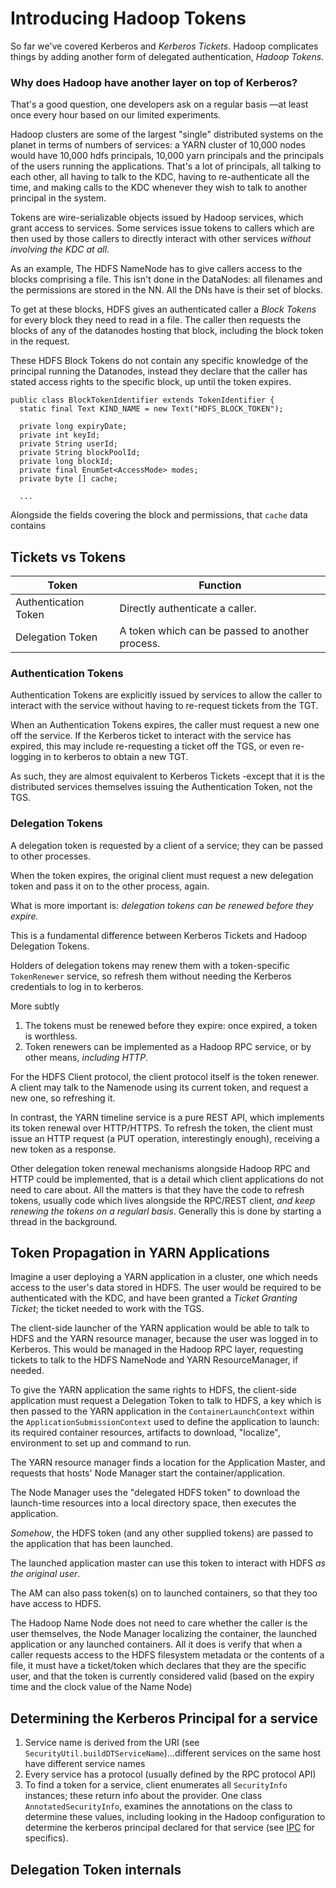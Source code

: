 <!---
  Licensed under the Apache License, Version 2.0 (the "License");
  you may not use this file except in compliance with the License.
  You may obtain a copy of the License at
  
   http://www.apache.org/licenses/LICENSE-2.0
  
  Unless required by applicable law or agreed to in writing, software
  distributed under the License is distributed on an "AS IS" BASIS,
  WITHOUT WARRANTIES OR CONDITIONS OF ANY KIND, either express or implied.
  See the License for the specific language governing permissions and
  limitations under the License. See accompanying LICENSE file.
-->
  
# Introducing Hadoop Tokens

So far we've covered Kerberos and *Kerberos Tickets*. Hadoop complicates
things by adding another form of delegated authentication, *Hadoop Tokens*.


### Why does Hadoop have another layer on top of Kerberos?

That's a good question, one developers ask on a regular basis —at least once
every hour based on our limited experiments.

Hadoop clusters are some of the largest "single" distributed systems on the planet
in terms of numbers of services: a YARN cluster of 10,000 nodes would have
10,000 hdfs principals, 10,000 yarn principals and the principals of the users
running the applications. That's a lot of principals, all talking to each other,
all having to talk to the KDC, having to re-authenticate all the time, and making
calls to the KDC whenever they wish to talk to another principal in the system.

Tokens are wire-serializable objects issued by Hadoop services, which grant access
to services. Some services issue tokens to callers which are then used by those callers
to directly interact with other services *without involving the KDC at all*.

As an example, The HDFS NameNode has to give callers access to the blocks comprising a file.
This isn't done in the DataNodes: all filenames and the permissions are stored in the NN.
All the DNs have is their set of blocks. 

To get at these blocks, HDFS gives an authenticated caller a *Block Tokens* for every block
they need to read in a file. The caller then requests the blocks of any of the datanodes
hosting that block, including the block token in the request.

These HDFS Block Tokens do not contain any specific knowledge of the principal running the
Datanodes, instead they declare that the caller has stated access rights to the specific block, up until
the token expires.


```
public class BlockTokenIdentifier extends TokenIdentifier {
  static final Text KIND_NAME = new Text("HDFS_BLOCK_TOKEN");

  private long expiryDate;
  private int keyId;
  private String userId;
  private String blockPoolId;
  private long blockId;
  private final EnumSet<AccessMode> modes;
  private byte [] cache;

  ...
```

Alongside the fields covering the block and permissions, that `cache` data contains 
 
 ## Tickets vs Tokens
 
 
| Token                | Function                   |
|--------------------------|----------------------------------------------------|
|  Authentication Token | Directly authenticate a caller. |
| Delegation Token | A token which can be passed to another process. |
 
 
 ### Authentication Tokens
 
 Authentication Tokens are explicitly issued by services to allow the caller to
 interact with the service without having to re-request tickets from the TGT.
 
 When an Authentication Tokens expires, the caller must request a new one off the service.
 If the Kerberos ticket to interact with the service has expired, this may include
 re-requesting a ticket off the TGS, or even re-logging in to kerberos to obtain a new TGT.
 
 As such, they are almost equivalent to Kerberos Tickets -except that it is the 
 distributed services themselves issuing the Authentication Token, not the TGS.
 
 ### Delegation Tokens
 
 A delegation token is requested by a client of a service; they can be passed to
 other processes. 
 
 When the token expires, the original client must request a new delegation token
 and pass it on to the other process, again.
 
 What is more important is: *delegation tokens can be renewed before they expire.*
 
 This is a fundamental difference between Kerberos Tickets and Hadoop Delegation Tokens.
 
 Holders of delegation tokens may renew them with a token-specific `TokenRenewer` service,
 so refresh them without needing the Kerberos credentials to log in to kerberos.
 
 More subtly
 
 1. The tokens must be renewed before they expire: once expired, a token is worthless.
 1. Token renewers can be implemented as a Hadoop RPC service, or by other means, *including HTTP*.
 
 For the HDFS Client protocol, the client protocol itself is the token renewer. A client may
 talk to the Namenode using its current token, and request a new one, so refreshing it.
 
 In contrast, the YARN timeline service is a pure REST API, which implements its token renewal over
 HTTP/HTTPS. To refresh the token, the client must issue an HTTP request (a PUT operation, interestingly
 enough), receiving a new token as a response.
 
 Other delegation token renewal mechanisms alongside Hadoop RPC and HTTP could be implemented,
 that is a detail which client applications do not need to care about. All the matters is that
 they have the code to refresh tokens, usually code which lives alongside the RPC/REST client,
 *and keep renewing the tokens on a regularl basis*. Generally this is done by starting
 a thread in the background.
 
 
 
 
 
 ## Token Propagation in YARN Applications
 
 
 
 
 Imagine a user deploying a YARN application in a cluster, one which needs
 access to the user's data stored in HDFS. The user would be required to be authenticated with
 the KDC, and have been granted a *Ticket Granting Ticket*; the ticket needed to work with
 the TGS. 
 
 The client-side launcher of the YARN application would be able to talk to HDFS and the YARN
 resource manager, because the user was logged in to Kerberos. This would be managed in the Hadoop
 RPC layer, requesting tickets to talk to the HDFS NameNode and YARN ResourceManager, if needed.
 
 To give the YARN application the same rights to HDFS, the client-side application must
 request a Delegation Token to talk to HDFS, a key which is then passed to the YARN application in
 the `ContainerLaunchContext` within the `ApplicationSubmissionContext` used to define the
 application to launch: its required container resources, artifacts to download, "localize",
 environment to set up and command to run.
 
 The YARN resource manager finds a location for the Application Master, and requests that
 hosts' Node Manager start the container/application. 
 
 The Node Manager uses the "delegated HDFS token" to download the launch-time resources into
 a local directory space, then executes the application.
 
 *Somehow*, the HDFS token (and any other supplied tokens) are passed to the application that
 has been launched.
 
 The launched application master can use this token to interact with HDFS *as the original user*.
 
 The AM can also pass token(s) on to launched containers, so that they too have access to HDFS.
 
 
 The Hadoop Name Node does not need to care whether the caller is the user themselves, the Node Manager
 localizing the container, the launched application or any launched containers. All it does is verify
 that when a caller requests access to the HDFS filesystem metadata or the contents of a file,
 it must have a ticket/token which declares that they are the specific user, and that the token
 is currently considered valid (based on the expiry time and the clock value of the Name Node)


## Determining the Kerberos Principal for a service

1. Service name is derived from the URI (see `SecurityUtil.buildDTServiceName`)...different
services on the same host have different service names
1. Every service has a protocol (usually defined by the RPC protocol API)
1. To find a token for a service, client enumerates all `SecurityInfo` instances; these
return info about the provider. One class `AnnotatedSecurityInfo`, examines the annotations
on the class to determine these values, including looking in the Hadoop configuration
to determine the kerberos principal declared for that service (see [IPC](ipc.html) for specifics).

## Delegation Token internals